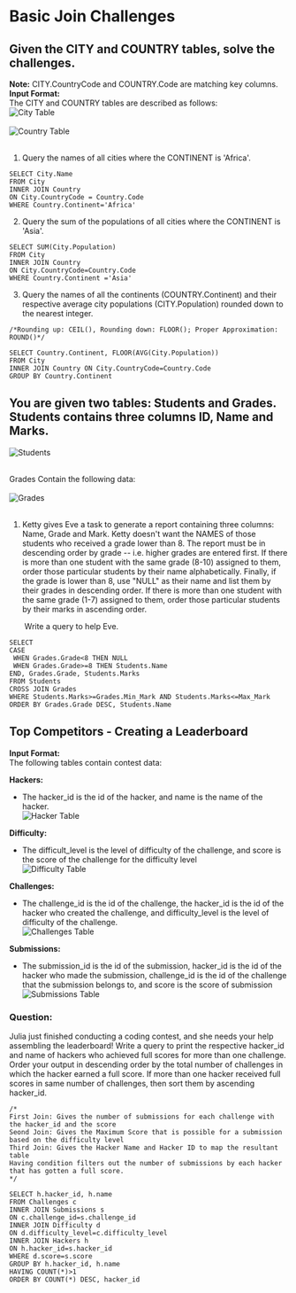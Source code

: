 # Basic Join Challenges

## Given the CITY and COUNTRY tables, solve the challenges.  
**Note:** CITY.CountryCode and COUNTRY.Code are matching key columns. <br/>
**Input Format:** <br/>
The CITY and COUNTRY tables are described as follows:<br/>
![City Table](https://s3.amazonaws.com/hr-challenge-images/8137/1449729804-f21d187d0f-CITY.jpg) <br/><br/>
![Country Table](https://s3.amazonaws.com/hr-challenge-images/8342/1449769013-e54ce90480-Country.jpg) <br/><br/>

1. Query the names of all cities where the CONTINENT is 'Africa'. <br/>
```
SELECT City.Name
FROM City
INNER JOIN Country
ON City.CountryCode = Country.Code
WHERE Country.Continent='Africa'
```
2. Query the sum of the populations of all cities where the CONTINENT is 'Asia'.
```
SELECT SUM(City.Population)
FROM City
INNER JOIN Country
ON City.CountryCode=Country.Code
WHERE Country.Continent ='Asia'
```
3. Query the names of all the continents (COUNTRY.Continent) and their respective average city populations (CITY.Population) rounded down to the nearest integer.
```
/*Rounding up: CEIL(), Rounding down: FLOOR(); Proper Approximation: ROUND()*/

SELECT Country.Continent, FLOOR(AVG(City.Population))
FROM City
INNER JOIN Country ON City.CountryCode=Country.Code
GROUP BY Country.Continent
```
## You are given two tables: Students and Grades. Students contains three columns ID, Name and Marks.
![Students](https://s3.amazonaws.com/hr-challenge-images/12891/1443818137-69b76d805c-2.png)<br/><br/>

Grades Contain the following data: <br/><br/>
![Grades](https://s3.amazonaws.com/hr-challenge-images/12891/1443818137-69b76d805c-2.png)<br/><br/>

1. Ketty gives Eve a task to generate a report containing three columns: Name, Grade and Mark. Ketty doesn't want the NAMES of those students who received a grade lower than 8. The report must be in descending order by grade -- i.e. higher grades are entered first. If there is more than one student with the same grade (8-10) assigned to them, order those particular students by their name alphabetically. Finally, if the grade is lower than 8, use "NULL" as their name and list them by their grades in descending order. If there is more than one student with the same grade (1-7) assigned to them, order those particular students by their marks in ascending order. <br/>

&nbsp;&nbsp;&nbsp;&nbsp;&nbsp;&nbsp; Write a query to help Eve.
```
SELECT  
CASE
 WHEN Grades.Grade<8 THEN NULL
 WHEN Grades.Grade>=8 THEN Students.Name
END, Grades.Grade, Students.Marks
FROM Students
CROSS JOIN Grades
WHERE Students.Marks>=Grades.Min_Mark AND Students.Marks<=Max_Mark
ORDER BY Grades.Grade DESC, Students.Name
```

## Top Competitors - Creating a Leaderboard
**Input Format:** <br/>
The following tables contain contest data: <br/>

**Hackers:** <br/>
- The hacker_id is the id of the hacker, and name is the name of the hacker.<br/>
![Hacker Table](https://s3.amazonaws.com/hr-challenge-images/19504/1458526776-67667350b4-ScreenShot2016-03-21at7.45.59AM.png)<br/>

**Difficulty:**<br/>
- The difficult_level is the level of difficulty of the challenge, and score is the score of the challenge for the difficulty level<br/>
![Difficulty Table](https://s3.amazonaws.com/hr-challenge-images/19504/1458526915-57eb75d9a2-ScreenShot2016-03-21at7.46.09AM.png)<br/>

**Challenges:**<br/>
- The challenge_id is the id of the challenge, the hacker_id is the id of the hacker who created the challenge, and difficulty_level is the level of difficulty of the challenge.<br/>
![Challenges Table](https://s3.amazonaws.com/hr-challenge-images/19504/1458527032-f9ca650442-ScreenShot2016-03-21at7.46.17AM.png)<br/>

**Submissions:**<br/>
- The submission_id is the id of the submission, hacker_id is the id of the hacker who made the submission, challenge_id is the id of the challenge that the submission belongs to, and score is the score of submission <br/>
![Submissions Table](https://s3.amazonaws.com/hr-challenge-images/19504/1458527077-298f8e922a-ScreenShot2016-03-21at7.46.29AM.png)<br/>

### Question:<br/>
Julia just finished conducting a coding contest, and she needs your help assembling the leaderboard! Write a query to print the respective hacker_id and name of hackers who achieved full scores for more than one challenge. Order your output in descending order by the total number of challenges in which the hacker earned a full score. If more than one hacker received full scores in same number of challenges, then sort them by ascending hacker_id. <br/>

```
/*
First Join: Gives the number of submissions for each challenge with the hacker_id and the score
Seond Join: Gives the Maximum Score that is possible for a submission based on the difficulty level
Third Join: Gives the Hacker Name and Hacker ID to map the resultant table
Having condition filters out the number of submissions by each hacker that has gotten a full score. 
*/

SELECT h.hacker_id, h.name 
FROM Challenges c
INNER JOIN Submissions s
ON c.challenge_id=s.challenge_id
INNER JOIN Difficulty d
ON d.difficulty_level=c.difficulty_level
INNER JOIN Hackers h
ON h.hacker_id=s.hacker_id
WHERE d.score=s.score
GROUP BY h.hacker_id, h.name
HAVING COUNT(*)>1
ORDER BY COUNT(*) DESC, hacker_id
```
